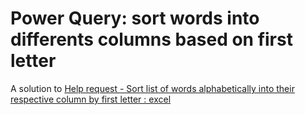 # Power Query: sort words into differents columns based on first letter

A solution to [Help request - Sort list of words alphabetically into their respective column by first letter : excel](https://www.reddit.com/r/excel/comments/ajs7yq/help_request_sort_list_of_words_alphabetically/)